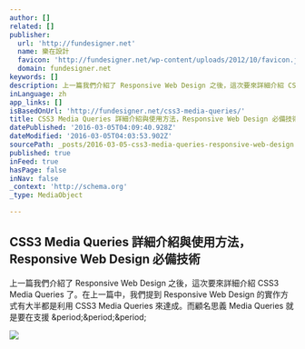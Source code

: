 ```yaml
---
author: []
related: []
publisher:
  url: 'http://fundesigner.net'
  name: 樂在設計
  favicon: 'http://fundesigner.net/wp-content/uploads/2012/10/favicon.jpg'
  domain: fundesigner.net
keywords: []
description: 上一篇我們介紹了 Responsive Web Design 之後，這次要來詳細介紹 CSS3 Media Queries 了。在上一篇中，我們提到 Responsive Web Design 的實作方式有大半都是利用 CSS3 Media Queries 來達成。而顧名思義 Media Queries 就是要在支援 ...
inLanguage: zh
app_links: []
isBasedOnUrl: 'http://fundesigner.net/css3-media-queries/'
title: CSS3 Media Queries 詳細介紹與使用方法，Responsive Web Design 必備技術
datePublished: '2016-03-05T04:09:40.928Z'
dateModified: '2016-03-05T04:03:53.902Z'
sourcePath: _posts/2016-03-05-css3-media-queries-responsive-web-design.md
published: true
inFeed: true
hasPage: false
inNav: false
_context: 'http://schema.org'
_type: MediaObject

---
```

<article style=""><h1>CSS3 Media Queries 詳細介紹與使用方法，Responsive Web Design 必備技術</h1><p>上一篇我們介紹了 Responsive Web Design 之後，這次要來詳細介紹 CSS3 Media Queries 了。在上一篇中，我們提到 Responsive Web Design 的實作方式有大半都是利用 CSS3 Media Queries 來達成。而顧名思義 Media Queries 就是要在支援 &amp;period;&amp;period;&amp;period;</p><img src="http://fundesigner.net/wp-content/uploads/2012/11/21-e1352292545338.jpg" /></article>